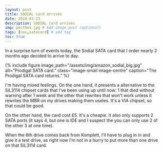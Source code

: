 ```yaml
---
layout: post
title: SODIAL card arrives
date: 2018-03-23
description: SODIAL card arrives
img: postbox.jpg # Add image post (optional)
tags: [nas,satacard] # add tag
toc: true
---
```


In a surprise turn of events today, the Sodial SATA card that I order nearly 2 months ago decided to arrive to day.

{% include figure image_path="/assets/img/amazon_sodial_big.jpg" alt="Prodigal SATA card." class="image-small image-centre" caption="The Prodigal SATA card returns." %}

I'm having mixed feelings. On the one hand, it presents a alternative to the SiL3114 chipset cards that I've been using up until now: 1 that died without warning after 1 week and the other that rewrites that won't work unless it rewrites the MBR on my drives making them useles. It's a VIA chipset, so that could be good.

On the other hand, the card cost £5. It's a cheapie. It also only supports 2 SATA ports (it says 4, but one is IDE and I suspect the you can only use 2 of the other 3 at one time).

When the 6th drive comes back from Komplett, I'll have to plug in in and give it a test drive, as right now I'm not in a hurry to put more than one drive on that SiL3114 card.
